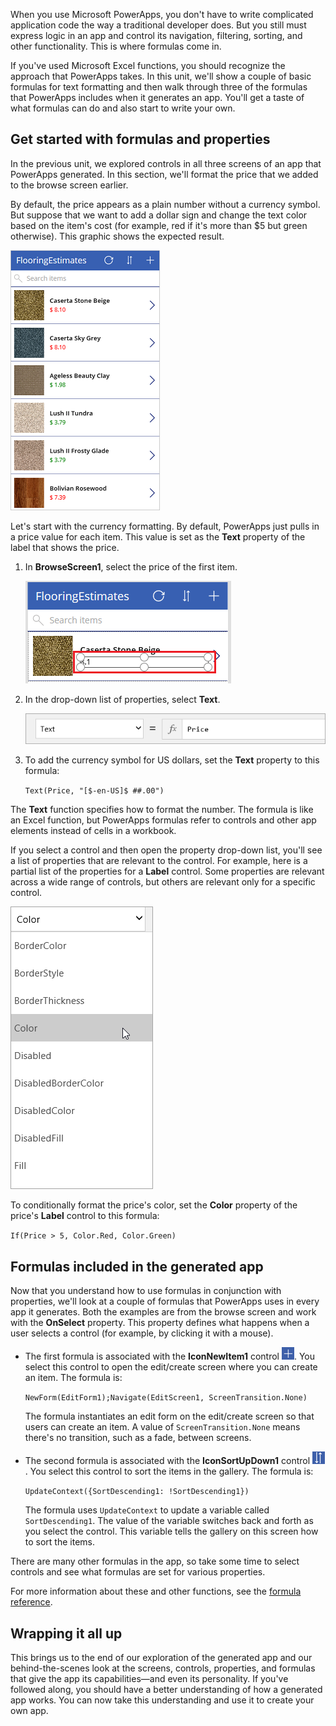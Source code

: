 When you use Microsoft PowerApps, you don't have to write complicated application code the way a traditional developer does. But you still must express logic in an app and control its navigation, filtering, sorting, and other functionality. This is where formulas come in.

If you've used Microsoft Excel functions, you should recognize the approach that PowerApps takes. In this unit, we'll show a couple of basic formulas for text formatting and then walk through three of the formulas that PowerApps includes when it generates an app. You'll get a taste of what formulas can do and also start to write your own.

## Get started with formulas and properties
In the previous unit, we explored controls in all three screens of an app that PowerApps generated. In this section, we'll format the price that we added to the browse screen earlier.

By default, the price appears as a plain number without a currency symbol. But suppose that we want to add a dollar sign and change the text color based on the item's cost (for example, red if it's more than $5 but green otherwise). This graphic shows the expected result.

![Text formatting for color and currency](../media/conditional-format.png)

Let's start with the currency formatting. By default, PowerApps just pulls in a price value for each item. This value is set as the **Text** property of the label that shows the price.

1. In **BrowseScreen1**, select the price of the first item.

    ![Select price](../media/select-price.png)

1. In the drop-down list of properties, select **Text**.

    ![Price formatting](../media/powerapps-formulas1.png)

1. To add the currency symbol for US dollars, set the **Text** property to this formula:

    `Text(Price, "[$-en-US]$ ##.00")`

The **Text** function specifies how to format the number. The formula is like an Excel function, but PowerApps formulas refer to controls and other app elements instead of cells in a workbook.

If you select a control and then open the property drop-down list, you'll see a list of properties that are relevant to the control. For example, here is a partial list of the properties for a **Label** control. Some properties are relevant across a wide range of controls, but others are relevant only for a specific control.

![Setting properties](../media/powerapps-formulas4.png)

To conditionally format the price's color, set the **Color** property of the price's **Label** control to this formula:

`If(Price > 5, Color.Red, Color.Green)`

## Formulas included in the generated app
Now that you understand how to use formulas in conjunction with properties, we'll look at a couple of formulas that PowerApps uses in every app it generates. Both the examples are from the browse screen and work with the **OnSelect** property. This property defines what happens when a user selects a control (for example, by clicking it with a mouse).

* The first formula is associated with the **IconNewItem1** control ![New item icon](../media/powerapps-icon-add-item.png). You select this control to open the edit/create screen where you can create an item. The formula is:

    `NewForm(EditForm1);Navigate(EditScreen1, ScreenTransition.None)`

    The formula instantiates an edit form on the edit/create screen so that users can create an item. A value of `ScreenTransition.None` means there's no transition, such as a fade, between screens.

* The second formula is associated with the **IconSortUpDown1** control ![Sort gallery icon](../media/powerapps-icon-sort.png). You select this control to sort the items in the gallery. The formula is:

    `UpdateContext({SortDescending1: !SortDescending1})`

    The formula uses `UpdateContext` to update a variable called `SortDescending1`. The value of the variable switches back and forth as you select the control. This variable tells the gallery on this screen how to sort the items.

There are many other formulas in the app, so take some time to select controls and see what formulas are set for various properties.

For more information about these and other functions, see the [formula reference](https://docs.microsoft.com/powerapps/maker/canvas-apps/formula-reference).

## Wrapping it all up
This brings us to the end of our exploration of the generated app and our behind-the-scenes look at the screens, controls, properties, and formulas that give the app its capabilities—and even its personality. If you've followed along, you should have a better understanding of how a generated app works. You can now take this understanding and use it to create your own app.

